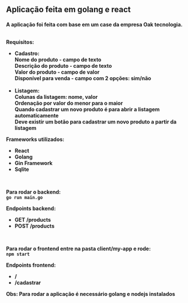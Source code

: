 <h2>Aplicação feita em golang e react</h2>
<h4>
A aplicação foi feita com base em um case da empresa Oak tecnologia.<br>
<br>

Requisitos:
<br>
* **Cadastro:**<br>
Nome do produto - campo de texto<br>
Descrição do produto - campo de texto<br>
Valor do produto - campo de valor<br>
Disponível para venda - campo com 2 opções: sim/não<br><br>
* **Listagem:**<br>
Colunas da listagem: nome, valor<br>
Ordenação por valor do menor para o maior<br>
Quando cadastrar um novo produto é para abrir a listagem automaticamente<br>
Deve existir um botão para cadastrar um novo produto a partir da listagem<br>


**Frameworks utilizados:**
<br>
- React
- Golang
- Gin Framework
- Sqlite
<br>


Para rodar o backend:
<br>
```go run main.go```
<br>

Endpoints backend:
- GET /products
- POST /products
<br>

Para rodar o frontend entre na pasta client/my-app e rode:
</br>
```npm start```
<br>

Endpoints frontend:
- /
- /cadastrar

**Obs: Para rodar a aplicação é necessário golang e nodejs instalados**</h4>

